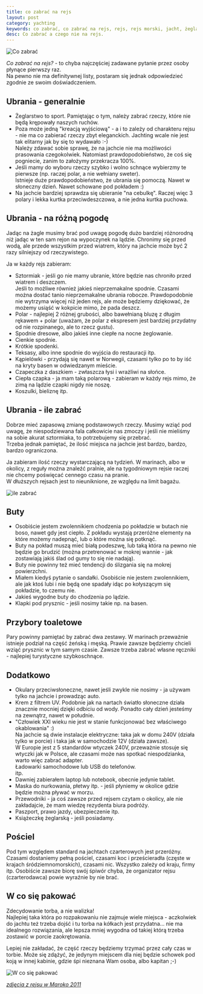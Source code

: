 ```yaml
---
title: co zabrać na rejs
layout: post
category: yachting
keywords: co zabrać, co zabrać na rejs, rejs, rejs morski, jacht, żeglarstwo
desc: Co zabrać a czego nie na rejs.
---
```

![Co zabrać](/img/old/co_zabrac/targ.jpg)

*Co zabrać na rejs?* - to chyba najczęściej zadawane pytanie przez osoby płynące pierwszy raz.  
Na pewno nie ma definitywnej listy, postaram się jednak odpowiedzieć zgodnie ze swoim doświadczeniem.

Ubrania - generalnie
---------------------

* Żeglarstwo to sport. Pamiętając o tym, należy zabrać rzeczy, które nie będą krępowały naszych ruchów.
* Poza może jedną "kreacją wyjściową" - a i to zależy od charakteru rejsu - nie ma co zabierać rzeczy zbyt eleganckich. Jachting wcale nie jest tak elitarny jak by się to wydawało :-)   
  Należy zdawać sobie sprawę, że na jachcie nie ma możliwości prasowania czegokolwiek. Natomiast prawdopodobieństwo, że coś się pogniecie, zanim to założymy przekracza 100%.
* Jeśli mamy do wyboru rzeczy szybko i wolno schnące wybierzmy te pierwsze (np. raczej polar, a nie wełniany sweter).  
  Istnieje duże prawdopodobieństwo, że ubrania się pomoczą. Nawet w słoneczny dzień. Nawet schowane pod pokładem :)
* Na jachcie bardziej sprawdza się ubieranie "na cebulkę". Raczej więc 3 polary i lekka kurtka przeciwdeszczowa, a nie jedna kurtka puchowa.

Ubrania - na różną pogodę
--------------------------

Jadąc na żagle musimy brać pod uwagę pogodę dużo bardziej różnorodną niż jadąc w ten sam rejon na wypoczynek na lądzie. 
Chronimy się przed wodą, ale przede wszystkim przed wiatrem, który na jachcie może być 2 razy silniejszy od rzeczywistego. 

Ja w każdy rejs zabieram:

* Sztormiak - jeśli go nie mamy ubranie, które będzie nas chroniło przed wiatrem i deszczem.  
  Jeśli to możliwe również jakieś nieprzemakalne spodnie. Czasami można dostać tanio nieprzemakalne ubrania robocze. Prawdopodobnie nie wytrzyma więcej niż jeden rejs, ale może będziemy dziękować, że możemy usiąść w kokpicie mimo, że pada deszcz.
* Polar - najlepiej 2 różnej grubości, albo bawełnianą bluzę z długim rękawem + polar (uważam, że polar z ekspresem jest bardziej przydatny od nie rozpinanego, ale to rzecz gustu).
* Spodnie dresowe, albo jakieś inne ciepłe na nocne żeglowanie.
* Cienkie spodnie.
* Krótkie spodenki.
* Teksasy, albo inne spodnie do wyjścia do restauracji itp.
* Kąpielówki - przydają się nawet w Norwegii, czasami tylko po to by iść na kryty basen w odwiedzanym mieście.
* Czapeczka z daszkiem - zwłaszcza łysi i wrażliwi na słońce.
* Ciepła czapka - ja mam taką polarową - zabieram w każdy rejs mimo, że zimą na lądzie czapki nigdy nie noszę.
* Koszulki, bieliznę itp.

Ubrania - ile zabrać
---------------------

Dobrze mieć zapasową zmianę podstawowych rzeczy. Musimy wziąć pod uwagę, że niespodziewana fala całkowicie nas zmoczy i jeśli nie mieliśmy na sobie akurat sztormiaka, to potrzebujemy się przebrać.  
Trzeba jednak pamiętać, że ilość miejsca na jachcie jest bardzo, bardzo, bardzo ograniczona.  

Ja zabieram ilość rzeczy wystarczającą na tydzień. W marinach, albo w okolicy, z reguły można znaleźć pralnie, ale na tygodniowym rejsie raczej nie chcemy poświęcać cennego czasu na pranie.   
W dłuższych rejsach jest to nieuniknione, ze względu na limit bagażu.

![ile zabrać](/img/old/co_zabrac/prowiant.jpg)

Buty
-----

* Osobiście jestem zwolennikiem chodzenia po pokładzie w butach nie boso, nawet gdy jest ciepło. Z pokładu wystają przeróżne elementy na które możemy nadepnąć, lub o które można się potknąć.  
* Buty na pokład muszą mieć białą podeszwę, lub taką która na pewno nie będzie go brudzić (można przetrenować w mokrej wannie - jak zostawiają jakiś ślad od gumy to się nie nadają).
* Buty nie powinny też mieć tendencji do ślizgania się na mokrej powierzchni.
* Miałem kiedyś pytanie o sandałki. Osobiście nie jestem zwolennikiem, ale jak ktoś lubi i nie będą one spadały idąc po kołyszącym się pokładzie, to czemu nie.
* Jakieś wygodne buty do chodzenia po lądzie.
* Klapki pod prysznic - jeśli nosimy takie np. na basen.

Przybory toaletowe
-------------------

Pary powinny pamiętać by zabrać dwa zestawy. W marinach przeważnie istnieje podział na część żeńską i męską. Prawie zawsze będziemy chcieli wziąć prysznic w tym samym czasie.
Zawsze trzeba zabrać własne ręczniki - najlepiej turystyczne szybkoschnące.

Dodatkowo
----------

* Okulary przeciwsłoneczne, nawet jeśli zwykle nie nosimy - ja używam tylko na jachcie i prowadząc auto.
* Krem z filtrem UV. Podobnie jak na nartach światło słoneczne działa znacznie mocniej dzięki odbiciu od wody. Ponadto cały dzień jesteśmy na zewnątrz, nawet w południe.
* "Człowiek XXI wieku nie jest w stanie funkcjonować bez właściwego okablowania" :)  
  Na jachcie są dwie instalacje elektryczne: taka jak w domu 240V (działa tylko w porcie) i taka jak w samochodzie 12V (działa zawsze).  
  W Europie jest z 5 standardów wtyczek 240V, przeważnie stosuje się wtyczki jak w Polsce, ale czasami może nas spotkać niespodzianka, warto więc zabrać adapter.  
  Ładowarki samochodowe lub USB do telefonów.  
  itp.
* Dawniej zabierałem laptop lub notebook, obecnie jedynie tablet.
* Maska do nurkowania, płetwy itp. - jeśli płyniemy w okolice gdzie będzie można pływać w morzu.
* Przewodniki - ja coś zawsze przed rejsem czytam o okolicy, ale nie zakładajcie, że mam wiedzę rezydenta biura podróży.
* Paszport, prawo jazdy, ubezpieczenie itp.
* Książeczkę żeglarską - jeśli posiadamy.

Pościel
-------

Pod tym względem standard na jachtach czarterowych jest przeróżny. Czasami dostaniemy pełną pościel, czasami koc i prześcieradła (częste w krajach śródziemnomorskich), czasami nic. Wszystko zależy od kraju, firmy itp.
Osobiście zawsze biorę swój śpiwór chyba, że organizator rejsu (czarterodawca) powie wyraźnie by nie brać.

W co się pakować
-----------------

Zdecydowanie torba, a nie walizka!   
Najlepiej taka która po rozpakowaniu nie zajmuje wiele miejsca - aczkolwiek do jachtu też trzeba dojść i tu torba na kółkach jest przydatna... nie ma idealnego rozwiązania, ale lepsza mniej wygodna od takiej którą trzeba zostawić w porcie zaokrętowania.

Lepiej nie zakładać, że część rzeczy będziemy trzymać przez cały czas w torbie. Może się zdążyć, że jedynym miejscem dla niej będzie schowek pod koją w innej kabinie, gdzie śpi nieznana Wam osoba, albo kapitan ;-)

![W co się pakować](/img/old/co_zabrac/konik.jpg)

*[zdjęcia z rejsu w Maroko 2011](https://plus.google.com/photos/102719056946270049257/albums/5679408581891874513)*